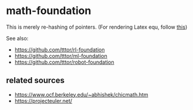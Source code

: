 # math-foundation
This is merely re-hashing of pointers.
(For rendering Latex equ, follow [this](https://github.com/tttor/robot-foundation/blob/master/tool/git.md#latex-equations-in-github-repositories))

See also:
* https://github.com/tttor/rl-foundation
* https://github.com/tttor/ml-foundation
* https://github.com/tttor/robot-foundation

## related sources
* https://www.ocf.berkeley.edu/~abhishek/chicmath.htm
* https://projecteuler.net/

